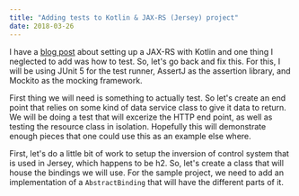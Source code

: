 ```yaml
---
title: "Adding tests to Kotlin & JAX-RS (Jersey) project"
date: 2018-03-26
---
```


I have a [blog post]() about setting up a JAX-RS with Kotlin and one thing I neglected to add was how to test. So, let's go back and fix this. For this, I will be using JUnit 5 for the test runner, AssertJ as the assertion library, and Mockito as the mocking framework.

First thing we will need is something to actually test. So let's create an end point that relies on some kind of data service class to give it data to return. We will be doing a test that will excerize the HTTP end point, as well as testing the resource class in isolation. Hopefully this will demonstrate enough pieces that one could use this as an example else where.

First, let's do a little bit of work to setup the inversion of control system that is used in Jersey, which happens to be h2. So, let's create a class that will house the bindings we will use. For the sample project, we need to add an implementation of a `AbstractBinding` that will have the different parts of it.
